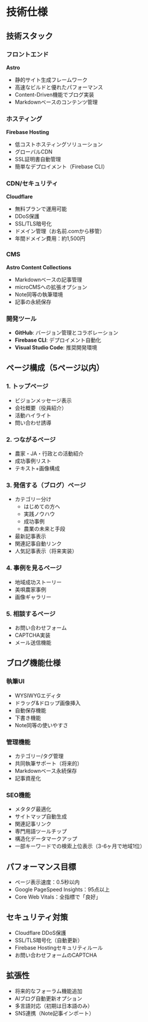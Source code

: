 # 技術仕様

## 技術スタック

### フロントエンド
**Astro**
- 静的サイト生成フレームワーク
- 高速なビルドと優れたパフォーマンス
- Content-Driven機能でブログ実装
- Markdownベースのコンテンツ管理

### ホスティング
**Firebase Hosting**
- 低コストホスティングソリューション
- グローバルCDN
- SSL証明書自動管理
- 簡単なデプロイメント（Firebase CLI）

### CDN/セキュリティ
**Cloudflare**
- 無料プランで運用可能
- DDoS保護
- SSL/TLS暗号化
- ドメイン管理（お名前.comから移管）
- 年間ドメイン費用：約1,500円

### CMS
**Astro Content Collections**
- Markdownベースの記事管理
- microCMSへの拡張オプション
- Note同等の執筆環境
- 記事の永続保存

### 開発ツール
- **GitHub**: バージョン管理とコラボレーション
- **Firebase CLI**: デプロイメント自動化
- **Visual Studio Code**: 推奨開発環境

## ページ構成（5ページ以内）

### 1. トップページ
- ビジョンメッセージ表示
- 会社概要（役員紹介）
- 活動ハイライト
- 問い合わせ誘導

### 2. つながるページ
- 農家・JA・行政との活動紹介
- 成功事例リスト
- テキスト+画像構成

### 3. 発信する（ブログ）ページ
- カテゴリー分け
  - はじめての方へ
  - 実践ノウハウ
  - 成功事例
  - 農業の未来と手段
- 最新記事表示
- 関連記事自動リンク
- 人気記事表示（将来実装）

### 4. 事例を見るページ
- 地域成功ストーリー
- 美唄農家事例
- 画像ギャラリー

### 5. 相談するページ
- お問い合わせフォーム
- CAPTCHA実装
- メール送信機能

## ブログ機能仕様

### 執筆UI
- WYSIWYGエディタ
- ドラッグ&ドロップ画像挿入
- 自動保存機能
- 下書き機能
- Note同等の使いやすさ

### 管理機能
- カテゴリー/タグ管理
- 共同執筆サポート（将来的）
- Markdownベース永続保存
- 記事資産化

### SEO機能
- メタタグ最適化
- サイトマップ自動生成
- 関連記事リンク
- 専門用語ツールチップ
- 構造化データマークアップ
- 一部キーワードでの検索上位表示（3-6ヶ月で地域1位）

## パフォーマンス目標
- ページ表示速度：0.5秒以内
- Google PageSpeed Insights：95点以上
- Core Web Vitals：全指標で「良好」

## セキュリティ対策
- Cloudflare DDoS保護
- SSL/TLS暗号化（自動更新）
- Firebase Hostingセキュリティルール
- お問い合わせフォームのCAPTCHA

## 拡張性
- 将来的なフォーラム機能追加
- AIブログ自動更新オプション
- 多言語対応（初期は日本語のみ）
- SNS連携（Note記事インポート）
